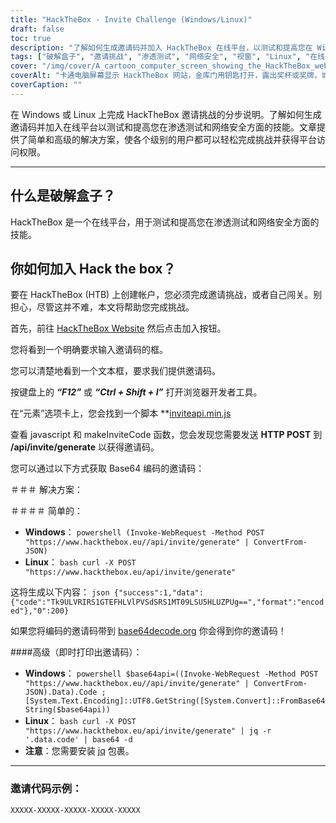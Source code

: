 ```yaml
---
title: "HackTheBox - Invite Challenge (Windows/Linux)"
draft: false
toc: true
description: "了解如何生成邀请码并加入 HackTheBox 在线平台，以测试和提高您在 Windows 和 Linux 上的渗透测试和网络安全方面的技能。"
tags: ["破解盒子", "邀请挑战", "渗透测试", "网络安全", "视窗", "Linux", "在线平台", "HTTP POST", "邀请代码", "Base64编码", "电源外壳", "Linux 狂欢", "Base64解码", "邀请码生成", "编程", "Web开发", "技术", "信息安全", "资讯科技培训"]
cover: "/img/cover/A_cartoon_computer_screen_showing_the_HackTheBox_website.png"
coverAlt: "卡通电脑屏幕显示 HackTheBox 网站，金库门用钥匙打开，露出奖杯或奖牌，城市景观背景采用 HackTheBox 徽标（蓝色和白色）的配色方案。"
coverCaption: ""
---
```

 在 Windows 或 Linux 上完成 HackTheBox 邀请挑战的分步说明。了解如何生成邀请码并加入在线平台以测试和提高您在渗透测试和网络安全方面的技能。文章提供了简单和高级的解决方案，使各个级别的用户都可以轻松完成挑战并获得平台访问权限。

______

## 什么是破解盒子？

HackTheBox 是一个在线平台，用于测试和提高您在渗透测试和网络安全方面的技能。

## 你如何加入 Hack the box？

要在 HackTheBox (HTB) 上创建帐户，您必须完成邀请挑战，或者自己闯关。别担心，尽管这并不难，本文将帮助您完成挑战。

首先，前往 [HackTheBox Website](https://hackthebox.eu) 然后点击加入按钮。

您将看到一个明确要求输入邀请码的框。

您可以清楚地看到一个文本框，要求我们提供邀请码。

按键盘上的 ***“F12”*** 或 ***“Ctrl + Shift + I”*** 打开浏览器开发者工具。

在“元素”选项卡上，您会找到一个脚本 **[inviteapi.min.js](https://www.hackthebox.eu/js/inviteapi.min.js)

查看 javascript 和 makeInviteCode 函数，您会发现您需要发送 **HTTP POST** 到 **/api/invite/generate** 以获得邀请码。

您可以通过以下方式获取 Base64 编码的邀请码：

＃＃＃ 解决方案：

＃＃＃＃ 简单的：
- **Windows**： ```powershell (Invoke-WebRequest -Method POST "https://www.hackthebox.eu//api/invite/generate" | ConvertFrom-JSON) ```
- **Linux**： ```bash curl -X POST "https://www.hackthebox.eu/api/invite/generate" ```

这将生成以下内容： ```json {"success":1,"data":{"code":"Tk9ULVRIRS1GTEFHLVlPVSdSRS1MT09LSU5HLUZPUg==","format":"encoded"},"0":200} ```

如果您将编码的邀请码带到 [base64decode.org](https://www.base64decode.org/) 你会得到你的邀请码！

####高级（即时打印出邀请码）：
 - **Windows**： ```powershell $base64api=((Invoke-WebRequest -Method POST "https://www.hackthebox.eu//api/invite/generate" | ConvertFrom-JSON).Data).Code ; [System.Text.Encoding]::UTF8.GetString([System.Convert]::FromBase64String($base64api)) ```
- **Linux**： ```bash curl -X POST "https://www.hackthebox.eu/api/invite/generate" | jq -r '.data.code' | base64 -d ```
 - **注意**：您需要安装 [jq](https://stedolan.github.io/jq/download/) 包裹。

______

### 邀请代码示例：
```XXXXX-XXXXX-XXXXX-XXXXX-XXXXX```


